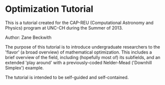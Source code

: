 Optimization Tutorial
========================================
This is a tutorial created for the CAP-REU
(Computational Astronomy and Physics) program
at UNC-CH during the 
Summer of 2013. 

Author: Zane Beckwith

The purpose of this tutorial is to introduce
undergraduate researchers to the 'flavor'
(a broad overview) of mathematical optimization.
This includes a brief overview of the field,
including (hopefully most of) its subfields,
and an extended 'play around' with a 
previously-coded Nelder-Mead ('Downhill Simplex')
example.

The tutorial is intended to be self-guided
and self-contained.
